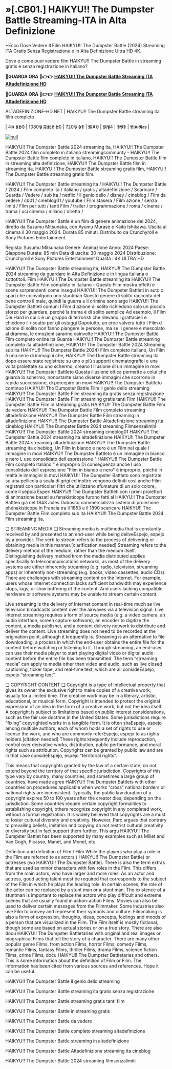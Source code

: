 # »[.CB01.] HAIKYU!! The Dumpster Battle Streaming-ITA in Alta Definizione

+Ecco Dove Vedere Il Film HAIKYU!! The Dumpster Battle (2024) Streaming ITA Gratis Senza Registrazione e in Alta Definizione Ultra HD 4K.

Dove e come puoi vedere film HAIKYU!! The Dumpster Battle in streaming gratis e senza registrazione in italiano?

**🔴GUARDA ORA 🔴👉👉 [HAIKYU!! The Dumpster Battle Streaming ITA Altadefinizione HD](https://t.co/jjTVUtSsbA)**

**🔴GUARDA ORA 🔴👉👉 [HAIKYU!! The Dumpster Battle Streaming ITA Altadefinizione HD](https://t.co/jjTVUtSsbA)**

ALTADEFINIZIONE-HD.NET | HAIKYU!! The Dumpster Battle streaming ita film completo

| 4𝕶 𝖀𝕳𝕯 | 1080𝕻 𝕱𝖀𝕷𝕷 𝕳𝕯 | 720𝕻 𝕳𝕯 | 𝕸𝕶𝖁 | 𝕸𝕻4 | 𝕯𝖁𝕯 | 𝕭𝖑𝖚-𝕽𝖆𝖞 |

[![null](https://static.wixstatic.com/media/855a25_043b5abeb4ae4d35ac003198e7fe56ed~mv2.gif)](https://t.co/jjTVUtSsbA)

HAIKYU!! The Dumpster Battle 2024 streaming ita, HAIKYU!! The Dumpster Battle 2024 film completo in italiano streamingcommunty - HAIKYU!! The Dumpster Battle film completo in italiano, HAIKYU!! The Dumpster Battle film in streaming alta definizione, HAIKYU!! The Dumpster Battle film in streaming ita, HAIKYU!! The Dumpster Battle streaming gratis film, HAIKYU!! The Dumpster Battle streaming gratis film.

HAIKYU!! The Dumpster Battle streaming ita / HAIKYU!! The Dumpster Battle / 2024 / Film completo ita / italiano / gratis / altadefinizione / Scaricare / Guarda / Vedere / sub ita / netflix / il genio dello / disney / cineblog / Film da vedere / cb01 / cineblog01 / youtube / Film stasera / Film azione / senza limiti / Film per tutti / tanti Film / trailer / programmazione / roma / cinema / trama / uci cinema / milano / diretta /

HAIKYU!! The Dumpster Battle è un film di genere animazione del 2024, diretto da Susumu Mitsunaka, con Ayumu Murase e Kaito Ishikawa. Uscita al cinema il 30 maggio 2024. Durata 85 minuti. Distribuito da Crunchyroll e Sony Pictures Entertainment.

Regista: Susumu Mitsunaka
Genere: Animazione
Anno: 2024
Paese: Giappone
Durata: 85 min
Data di uscita: 30 maggio 2024
Distribuzione: Crunchyroll e Sony Pictures Entertainment
Qualità : 4K ULTRA HD

HAIKYU!! The Dumpster Battle streaming ita, HAIKYU!! The Dumpster Battle 2024 streaming da guardare in Alta Definizione e in lingua italiana o sottotitoli. Film HAIKYU!! The Dumpster Battle streaming ita HAIKYU!! The Dumpster Battle Film completo in italiano - Questo Film mostra effetti e scene sorprendenti come insegui HAIKYU!! The Dumpster Battleti in auto o spari che coinvolgono uno stuntman Questo genere di solito racconta del bene contro il male, quindi la guerra e il crimine sono argo HAIKYU!! The Dumpster Battleti comuni I Film d azione di solito richiedono solo un piccolo sforzo per guardare, perché la trama è di solito semplice Ad esempio, il Film Die Hard in cui c è un gruppo di terroristi che rilevano i grattacieli e chiedono il riscatto per gli ostaggi Dopotutto, un eroe salverà tutto I Film d azione di solito non fanno piangere le persone, ma se il genere è mescolato al dramma, le emozioni saranno coinvolte HAIKYU!! The Dumpster Battle Film completo online ita Guarda HAIKYU!! The Dumpster Battle streaming completo ita altadefinizione, HAIKYU!! The Dumpster Battle 2024 Streaming sub ita HAIKYU!! The Dumpster Battle 2024) Film completo italiano, Un Film è una serie di immagini che, HAIKYU!! The Dumpster Battle streaming ita dopo essere state registrate su uno o più supporti cinematografici e una volta proiettate su uno schermo, creano l illusione di un immagine in movi HAIKYU!! The Dumpster Battleto Questa illusione ottica permette a colui che guarda lo schermo, nonostante siano diverse immagini che scorrono in rapida successione, di percepire un movi HAIKYU!! The Dumpster Battleto continuo HAIKYU!! The Dumpster Battle Film il genio dello streaming HAIKYU!! The Dumpster Battle Film streaming ita gratis senza registrazione HAIKYU!! The Dumpster Battle Film streaming gratis tanti Film HAIKYU!! The Dumpster Battle Film in streaming gratis HAIKYU!! The Dumpster Battle Film da vedere HAIKYU!! The Dumpster Battle Film completo streaming altadefinizione HAIKYU!! The Dumpster Battle Film streaming in altadefinizione HAIKYU!! The Dumpster Battle Altadefinizione streaming ita cineblog HAIKYU!! The Dumpster Battle 2024 streaming Filmsenzalimiti HAIKYU!! The Dumpster Battle 2024 streaming cineblog01 HAIKYU!! The Dumpster Battle 2024 streaming ita altadefinizione HAIKYU!! The Dumpster Battle 2024 streaming altadefinizione HAIKYU!! The Dumpster Battle streaming ita cineblog, Un Film in bianco e nero è un Film nel quale l immagine in movi HAIKYU!! The Dumpster Battleto è un immagine in bianco e nero L uso consolidato dell espressione " HAIKYU!! The Dumpster Battle Film completo italiano " è improprio Di conseguenza anche l uso consolidato dell espressione "Film in bianco e nero" è improprio, poiché in realtà le immagini in movi HAIKYU!! The Dumpster Battleto sono registrate su una pellicola a scala di grigi ed inoltre vengono definiti così anche Film registrati con particolari filtri che utilizzano sfumature di un solo colore, come il seppia Esperi HAIKYU!! The Dumpster Battleti con i primi proiettori di animazione basati su fenakisticope furono fatti al HAIKYU!! The Dumpster Battleo già nel 1843 Jules Duboscq commercializzò sistemi di proiezione phénakisticope in Francia tra il 1853 e il 1890 scaricare HAIKYU!! The Dumpster Battle Film completo sub ita HAIKYU!! The Dumpster Battle 2024 Film streaming ita,

❏ STREAMING MEDIA ❏ Streaming media is multimedia that is constantly received by and presented to an end-user while being deliveEspejo, espejo by a provider. The verb to stream refers to the process of delivering or obtaining media in this manner.[clarification needed] Streaming refers to the delivery method of the medium, rather than the medium itself. Distinguishing delivery method krom the media distributed applies specifically to telecommunications networks, as most of the delivery systems are either inherently streaming (e.g. radio, television, streaming apps) or inherently non-streaming (e.g. books, video cassettes, audio CDs). There are challenges with streaming content on the Internet. For example, users whose Internet connection lacks sufficient bandwidth may experience stops, lags, or slow buffering of the content. And users lacking compatible hardware or software systems may be unable to stream certain content.

Live streaming is the delivery of Internet content in real-time much as live television broadcasts content over the airwaves via a television signal. Live internet streaming requires a form of source media (e.g. a video camera, an audio interface, screen capture software), an encoder to digitize the content, a media publisher, and a content delivery network to distribute and deliver the content. Live streaming does not need to be recorded at the origination point, although it krequently is. Streaming is an alternative to file downloading, a process in which the end-user obtains the entire file for the content before watching or listening to it. Through streaming, an end-user can use their media player to start playing digital video or digital audio content before the entire file has been transmitted. The term “streaming media” can apply to media other than video and audio, such as live closed captioning, ticker tape, and real-time text, which are all consideEspejo, espejo “streaming text”.

❏ COPYRIGHT CONTENT ❏ Copyright is a type of intellectual property that gives its owner the exclusive right to make copies of a creative work, usually for a limited time. The creative work may be in a literary, artistic, educational, or musical form. Copyright is intended to protect the original expression of an idea in the form of a creative work, but not the idea itself. A copyright is subject to limitations based on public interest considerations, such as the fair use doctrine in the United States. Some jurisdictions require “fixing” copyrighted works in a tangible form. It is often shaEspejo, espejo among multiple authors, each of whom holds a set of rights to use or license the work, and who are commonly referEspejo, espejo to as rights holders.[citation needed] These rights krequently include reproduction, control over derivative works, distribution, public performance, and moral rights such as attribution. Copyrights can be granted by public law and are in that case consideEspejo, espejo “territorial rights”.

This means that copyrights granted by the law of a certain state, do not extend beyond the territory of that specific jurisdiction. Copyrights of this type vary by country; many countries, and sometimes a large group of countries, have made agree HAIKYU!! The Dumpster Battlets with other countries on procedures applicable when works “cross” national borders or national rights are inconsistent. Typically, the public law duration of a copyright expires 50 to 100 years after the creator dies, depending on the jurisdiction. Some countries require certain copyright formalities to establishing copyright, others recognize copyright in any completed work, without a formal registration. It is widely believed that copyrights are a must to foster cultural diversity and creativity. However, Parc argues that contrary to prevailing beliefs, imitation and copying do not restrict cultural creativity or diversity but in fact support them further. This argu HAIKYU!! The Dumpster Battlet has been supported by many examples such as Millet and Van Gogh, Picasso, Manet, and Monet, etc.

Definition and definition of Film / Film While the players who play a role in the Film are referred to as actors ( HAIKYU!! The Dumpster Battle) or actresses (wo HAIKYU!! The Dumpster Battle). There is also the term extras that are used as minor characters with few roles in the Film. This differs from the main actors, who have larger and more roles. As an actor and actress, good acting talent must be required that corresponds to the subject of the Film in which he plays the leading role. In certain scenes, the role of the actor can be replaced by a stunt man or a stunt man. The existence of a stuntman is important to replace the actors who play difficult and extreme scenes that are usually found in action-action Films. Movies can also be used to deliver certain messages from the Filmmaker. Some industries also use Film to convey and represent their symbols and culture. Filmmaking is also a form of expression, thoughts, ideas, concepts, feelings and moods of a person that are visualized in the Film. The Film itself is mostly fictional, though some are based on actual stories or on a true story. There are also docu HAIKYU!! The Dumpster Battletaries with original and real images or biographical Films that tell the story of a character. There are many other popular genre Films, from action Films, horror Films, comedy Films, romantic Films, fantasy Films, thriller Films, drama Films, science fiction Films, crime Films, docu HAIKYU!! The Dumpster Battletaries and others. This is some information about the definition of Film or Film. The information has been cited from various sources and references. Hope it can be useful.

HAIKYU!! The Dumpster Battle il genio dello streaming

HAIKYU!! The Dumpster Battle streaming ita gratis senza registrazione

HAIKYU!! The Dumpster Battle streaming gratis tanti film

HAIKYU!! The Dumpster Battle in streaming gratis

HAIKYU!! The Dumpster Battle da vedere

HAIKYU!! The Dumpster Battle completo streaming altadefinizione

HAIKYU!! The Dumpster Battle streaming in altadefinizione

HAIKYU!! The Dumpster Battle Altadefinizione streaming ita cineblog

HAIKYU!! The Dumpster Battle 2024 streaming filmsenzalimiti
